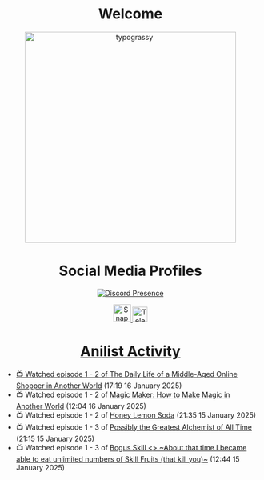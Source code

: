 <div align="center">

# Welcome
<a href="https://github.com/kawarimidoll/typograssy">
    <img alt="typograssy" src="https://typograssy.deno.dev/api?text=%E3%82%88%E3%81%86%E3%81%93%E3%81%9D%E3%81%BF%E3%81%AA%E3%81%95%E3%82%93%20-%20Sheby--&&l0=none&l1=82d9d0&l2=027353&l3=038c4c&l4=01402e&bg=none&frame=none&speed=100&comment=" width="421.99">
</a>

</div>

<div align="center">

# Social Media Profiles

[![Discord Presence](https://lanyard.cnrad.dev/api/612532963938271232)](https://discord.com/users/612532963938271232)


<a href="https://www.snapchat.com/add/a.sheby" title="Snapchat Profile">
    <img src="https://www.freepnglogos.com/uploads/snapchat-logo-png-0.png" width="35" alt="Snapchat Logo" />


<a href="https://t.me/ASheby" title="Telegram Profile">
    <img src="https://www.freepnglogos.com/uploads/telegram-logo-png-0.png" width="30" alt="Telegram Logo" />


</div>

<div align="center">

# Anilist Activity

</div>

<!-- ANILIST_ACTIVITY:start -->

-   📺 Watched episode 1 - 2 of [The Daily Life of a Middle-Aged Online Shopper in Another World](https://anilist.co/anime/180292) (17:19 16 January 2025)
-   📺 Watched episode 1 - 2 of [Magic Maker: How to Make Magic in Another World](https://anilist.co/anime/179297) (12:04 16 January 2025)
-   📺 Watched episode 1 - 2 of [Honey Lemon Soda](https://anilist.co/anime/175443) (21:35 15 January 2025)
-   📺 Watched episode 1 - 3 of [Possibly the Greatest Alchemist of All Time](https://anilist.co/anime/177506) (21:15 15 January 2025)
-   📺 Watched episode 1 - 3 of [Bogus Skill <<Fruitmaster>> ~About that time I became able to eat unlimited numbers of Skill Fruits (that kill you)~](https://anilist.co/anime/178100) (12:44 15 January 2025)

<!-- ANILIST_ACTIVITY:end -->
